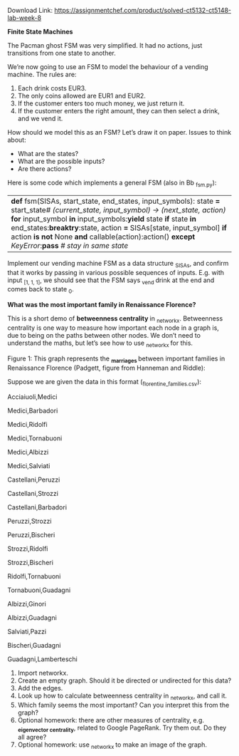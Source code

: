 Download Link: https://assignmentchef.com/product/solved-ct5132-ct5148-lab-week-8
<br>






<strong>Finite State Machines</strong>

The Pacman ghost FSM was very simplified. It had no actions, just transitions from one state to another.

We’re now going to use an FSM to model the behaviour of a vending machine. The rules are:

<ol>

 <li>Each drink costs EUR3.</li>

 <li>The only coins allowed are EUR1 and EUR2.</li>

 <li>If the customer enters too much money, we just return it.</li>

 <li>If the customer enters the right amount, they can then select a drink, and we vend it.</li>

</ol>

How should we model this as an FSM? Let’s draw it on paper. Issues to think about:

<ul>

 <li>What are the states?</li>

 <li>What are the possible inputs?</li>

 <li>Are there actions?</li>

</ul>

Here is some code which implements a general FSM (also in Bb <sub>fsm.py</sub>):

<table width="632">

 <tbody>

  <tr>

   <td width="632"><strong>def </strong>fsm(SISAs, start_state, end_states, input_symbols): state <strong>= </strong>start_state<em># (current_state, input_symbol) -&gt; (next_state, action) </em><strong>for </strong>input_symbol <strong>in </strong>input_symbols:<strong>yield </strong>state <strong>if </strong>state <strong>in </strong>end_states:<strong>break</strong><strong>try</strong>:state, action <strong>= </strong>SISAs[state, input_symbol] <strong>if </strong>action <strong>is not </strong>None <strong>and </strong>callable(action):action() <strong>except </strong><em>KeyError</em>:<strong>pass </strong><em># stay in same state</em></td>

  </tr>

 </tbody>

</table>

Implement our vending machine FSM as a data structure <sub>SISAs</sub>, and confirm that it works by passing in various possible sequences of inputs. E.g. with input <sub>[1, 1, 1]</sub>, we should see that the FSM says <sub>vend </sub>drink at the end and comes back to state <sub>0</sub>.

<strong>What was the most important family in Renaissance Florence?</strong>

This is a short demo of <strong>betweenness centrality </strong>in <sub>networkx</sub>. Betweenness centrality is one way to measure how important each node in a graph is, due to being on the paths between other nodes. We don’t need to understand the maths, but let’s see how to use <sub>networkx </sub>for this.

Figure 1: This graph represents the <strong><sub>marriages </sub></strong>between important families in Renaissance Florence (Padgett, figure from Hanneman and Riddle):

Suppose we are given the data in this format (<sub>florentine_families.csv</sub>):

Acciaiuoli,Medici

Medici,Barbadori

Medici,Ridolfi

Medici,Tornabuoni

Medici,Albizzi

Medici,Salviati

Castellani,Peruzzi

Castellani,Strozzi

Castellani,Barbadori

Peruzzi,Strozzi

Peruzzi,Bischeri

Strozzi,Ridolfi

Strozzi,Bischeri

Ridolfi,Tornabuoni

Tornabuoni,Guadagni

Albizzi,Ginori

Albizzi,Guadagni

Salviati,Pazzi

Bischeri,Guadagni

Guadagni,Lamberteschi

<ol>

 <li>Import networkx.</li>

 <li>Create an empty graph. Should it be directed or undirected for this data?</li>

 <li>Add the edges.</li>

 <li>Look up how to calculate betweenness centrality in <sub>networkx</sub>, and call it.</li>

 <li>Which family seems the most important? Can you interpret this from the graph?</li>

 <li>Optional homework: there are other measures of centrality, e.g. <strong><sub>eigenvector centrality</sub></strong>, related to Google PageRank. Try them out. Do they all agree?</li>

 <li>Optional homework: use <sub>networkx </sub>to make an image of the graph.</li>

</ol>